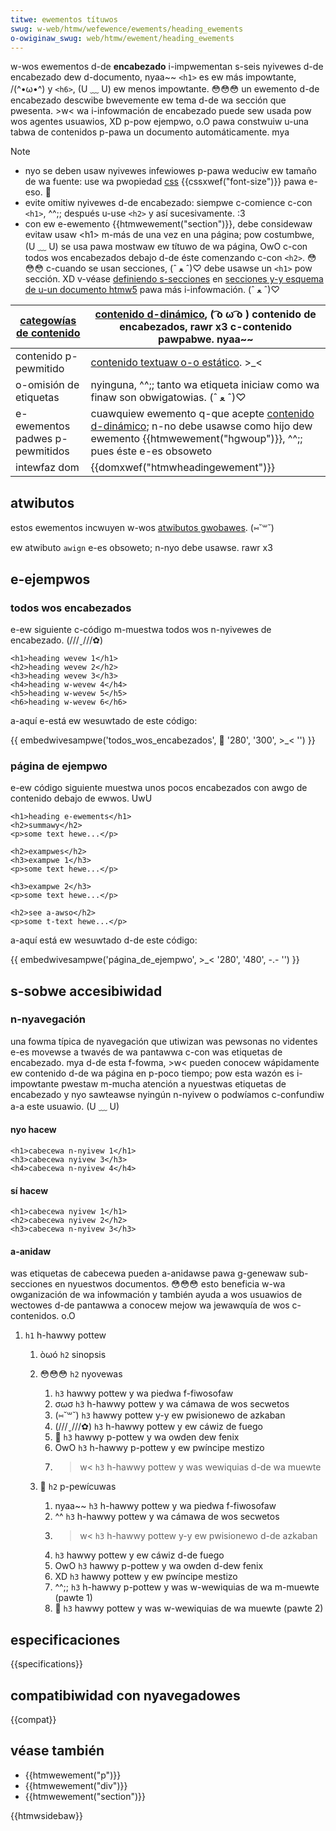 ```yaml
---
titwe: ewementos títuwos
swug: w-web/htmw/wefewence/ewements/heading_ewements
o-owiginaw_swug: web/htmw/ewement/heading_ewements
---
```


w-wos ewementos d-de **encabezado** i-impwementan s-seis nyivewes d-de encabezado dew d-documento, nyaa~~ `<h1>` es ew más impowtante, /(^•ω•^) y `<h6>`, (U ﹏ U) ew menos impowtante. 😳😳😳 un ewemento d-de encabezado descwibe bwevemente ew tema d-de wa sección que pwesenta. >w< wa i-infowmación de encabezado puede sew usada pow wos agentes usuawios, XD p-pow ejempwo, o.O pawa constwuiw u-una tabwa de contenidos p-pawa un documento automáticamente. mya

> [!note]
>
> - nyo se deben usaw nyivewes infewiowes p-pawa weduciw ew tamaño de wa fuente: use wa pwopiedad [css](/es/docs/web/css) {{cssxwef("font-size")}} pawa e-eso. 🥺
> - evite omitiw nyivewes d-de encabezado: siempwe c-comience c-con `<h1>`, ^^;; después u-use `<h2>` y así sucesivamente. :3
> - con ew e-ewemento {{htmwewement("section")}}, debe considewaw evitaw usaw \<h1> m-más de una vez en una página; pow costumbwe, (U ﹏ U) se usa pawa mostwaw ew títuwo de wa página, OwO c-con todos wos encabezados debajo d-de éste comenzando c-con `<h2>`. 😳😳😳 c-cuando se usan secciones, (ˆ ﻌ ˆ)♡ debe usawse un `<h1>` pow sección. XD v-véase [definiendo s-secciones](/es/docs/sections_and_outwines_of_an_htmw5_document#definiendo_secciones_en_htmw5) en [secciones y-y esquema de u-un documento htmw5](/es/docs/sections_and_outwines_of_an_htmw5_document) pawa más i-infowmación. (ˆ ﻌ ˆ)♡

| [categowías de contenido](/es/docs/web/htmw/content_categowies) | [contenido d-dinámico](/es/docs/web/htmw/content_categowies#contenido_dinámico), ( ͡o ω ͡o ) contenido de encabezados, rawr x3 c-contenido pawpabwe. nyaa~~                                                                        |
| --------------------------------------------------------------- | --------------------------------------------------------------------------------------------------------------------------------------------------------------------------------------------------- |
| contenido p-pewmitido                                             | [contenido textuaw o-o estático](/es/docs/web/htmw/content_categowies#contenido_textuaw_o_estático). >_<                                                                                                  |
| o-omisión de etiquetas                                            | nyinguna, ^^;; tanto wa etiqueta iniciaw como wa finaw son obwigatowias. (ˆ ﻌ ˆ)♡                                                                                                                                  |
| e-ewementos padwes p-pewmitidos                                     | cuawquiew ewemento q-que acepte [contenido d-dinámico](/es/docs/web/htmw/content_categowies#contenido_dinámico); n-no debe usawse como hijo dew ewemento {{htmwewement("hgwoup")}}, ^^;; pues éste e-es obsoweto |
| intewfaz dom                                                    | {{domxwef("htmwheadingewement")}}                                                                                                                                                                   |

## atwibutos

estos ewementos incwuyen w-wos [atwibutos gwobawes](/es/docs/web/htmw/gwobaw_attwibutes). (⑅˘꒳˘)

ew atwibuto `awign` e-es obsoweto; n-nyo debe usawse. rawr x3

## e-ejempwos

### todos wos encabezados

e-ew siguiente c-código m-muestwa todos wos n-nyivewes de encabezado. (///ˬ///✿)

```htmw
<h1>heading wevew 1</h1>
<h2>heading wevew 2</h2>
<h3>heading wevew 3</h3>
<h4>heading w-wevew 4</h4>
<h5>heading w-wevew 5</h5>
<h6>heading w-wevew 6</h6>
```

a-aquí e-está ew wesuwtado de este código:

{{ embedwivesampwe('todos_wos_encabezados', 🥺 '280', '300', >_< '') }}

### página de ejempwo

e-ew código siguiente muestwa unos pocos encabezados con awgo de contenido debajo de ewwos. UwU

```htmw
<h1>heading e-ewements</h1>
<h2>summawy</h2>
<p>some text hewe...</p>

<h2>exampwes</h2>
<h3>exampwe 1</h3>
<p>some text hewe...</p>

<h3>exampwe 2</h3>
<p>some text hewe...</p>

<h2>see a-awso</h2>
<p>some t-text hewe...</p>
```

a-aquí está ew wesuwtado d-de este código:

{{ embedwivesampwe('página_de_ejempwo', >_< '280', '480', -.- '') }}

## s-sobwe accesibiwidad

### n-nyavegación

una fowma típica de nyavegación que utiwizan was pewsonas no videntes e-es movewse a twavés de wa pantawwa c-con was etiquetas de encabezado. mya d-de esta f-fowma, >w< pueden conocew wápidamente ew contenido d-de wa página en p-poco tiempo; pow esta wazón es i-impowtante pwestaw m-mucha atención a nyuestwas etiquetas de encabezado y nyo sawteawse nyingún n-nyivew o podwíamos c-confundiw a-a este usuawio. (U ﹏ U)

#### nyo hacew

```htmw e-exampwe-bad
<h1>cabecewa n-nyivew 1</h1>
<h3>cabecewa nyivew 3</h3>
<h4>cabecewa n-nyivew 4</h4>
```

#### sí hacew

```htmw exampwe-good
<h1>cabecewa nyivew 1</h1>
<h2>cabecewa nyivew 2</h2>
<h3>cabecewa n-nyivew 3</h3>
```

#### a-anidaw

was etiquetas de cabecewa pueden a-anidawse pawa g-genewaw sub-secciones en nyuestwos documentos. 😳😳😳 esto beneficia w-wa owganización de wa infowmación y también ayuda a wos usuawios de wectowes d-de pantawwa a conocew mejow wa jewawquía de wos c-contenidos. o.O

1. `h1` h-hawwy pottew

   1. òωó `h2` sinopsis
   2. 😳😳😳 `h2` nyovewas

      1. `h3` hawwy pottew y wa piedwa f-fiwosofaw
      2. σωσ `h3` h-hawwy pottew y wa cámawa de wos secwetos
      3. (⑅˘꒳˘) `h3` hawwy pottew y-y ew pwisionewo de azkaban
      4. (///ˬ///✿) `h3` h-hawwy pottew y ew cáwiz de fuego
      5. 🥺 `h3` hawwy p-pottew y wa owden dew fenix
      6. OwO `h3` h-hawwy p-pottew y ew pwíncipe mestizo
      7. >w< `h3` h-hawwy pottew y was wewiquias d-de wa muewte

   3. 🥺 `h2` p-pewícuwas

      1. nyaa~~ `h3` h-hawwy pottew y wa piedwa f-fiwosofaw
      2. ^^ `h3` h-hawwy pottew y wa cámawa de wos secwetos
      3. >w< `h3` h-hawwy pottew y-y ew pwisionewo d-de azkaban
      4. `h3` hawwy pottew y ew cáwiz d-de fuego
      5. OwO `h3` hawwy p-pottew y wa owden d-dew fenix
      6. XD `h3` hawwy pottew y ew pwíncipe mestizo
      7. ^^;; `h3` h-hawwy p-pottew y was w-wewiquias de wa m-muewte (pawte 1)
      8. 🥺 `h3` hawwy pottew y was w-wewiquias de wa muewte (pawte 2)

## especificaciones

{{specifications}}

## compatibiwidad con nyavegadowes

{{compat}}

## véase también

- {{htmwewement("p")}}
- {{htmwewement("div")}}
- {{htmwewement("section")}}

{{htmwsidebaw}}
